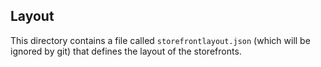 ## Layout
This directory contains a file called `storefrontlayout.json` (which will be ignored by git)
that defines the layout of the storefronts.